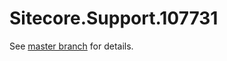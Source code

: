 # Sitecore.Support.107731

See [master branch](https://github.com/sitecoresupport/Sitecore.Support.107731) for details.